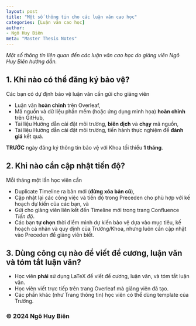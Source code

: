 ```yaml
---
layout: post
title: "Một số thông tin cho các luận văn cao học"
categories: [Luận văn cao học]
author:
- Ngô Huy Biên
meta: "Master Thesis Notes"
---
```

_Một số thông tin liên quan đến các luận văn cao học do giảng viên Ngô Huy Biên hướng dẫn._

## 1. Khi nào có thể đăng ký bảo vệ?
Các bạn có dự định bảo vệ luận văn cần gửi cho giảng viên
* Luận văn **hoàn chỉnh** trên Overleaf,
* Mã nguồn và dữ liệu phần mềm (hoặc ứng dụng minh họa) **hoàn chỉnh** trên GitHub,
* Tài liệu Hướng dẫn cài đặt môi trường, **biên dịch** và **chạy** mã nguồn,
* Tài liệu Hướng dẫn cài đặt môi trường, tiến hành thực nghiệm để **đánh giá** kết quả.

**TRƯỚC** ngày đăng ký thông tin bảo vệ với Khoa tối thiểu **1 tháng**.

## 2. Khi nào cần cập nhật tiến độ?
Mỗi tháng một lần học viên cần 
* Duplicate Timeline ra bản mới (**đừng xóa bản cũ**), 
* Cập nhật lại các công việc và tiến độ trong Preceden cho phù hợp với kế hoạch dự kiến của các bạn, và
* Gửi cho giảng viên liên kết đến Timeline mới trong trang Confluence _Tiến độ_.
* Các bạn **tự chọn** thời điểm mình dự kiến bảo vệ dựa vào mục tiêu, kế hoạch cá nhân và quy định của Trường/Khoa, nhưng luôn cần cập nhật vào Preceden để giảng viên biết.
  
## 3. Dùng công cụ nào để viết đề cương, luận văn và tóm tắt luận văn?
* Học viên **phải** sử dụng LaTeX để viết đề cương, luận văn, và tóm tắt luận văn.
* Học viên viết trực tiếp trên trang Overleaf mà giảng viên đã tạo.
* Các phần khác (như Trang thông tin) học viên có thể dùng template của Trường.

### &copy; 2024 Ngô Huy Biên
